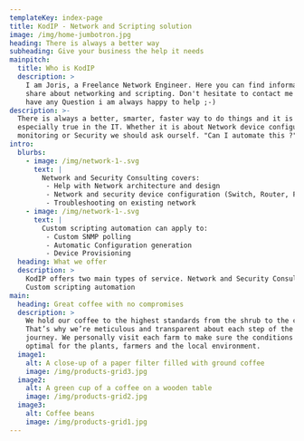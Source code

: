 ```yaml
---
templateKey: index-page
title: KodIP - Network and Scripting solution
image: /img/home-jumbotron.jpg
heading: There is always a better way
subheading: Give your business the help it needs
mainpitch:
  title: Who is KodIP
  description: >
    I am Joris, a Freelance Network Engineer. Here you can find information I
    share about networking and scripting. Don't hesitate to contact me if you
    have any Question i am always happy to help ;-)
description: >-
  There is always a better, smarter, faster way to do things and it is
  especially true in the IT. Whether it is about Network device configuration,
  monitoring or Security we should ask ourself. "Can I automate this ?"
intro:
  blurbs:
    - image: /img/network-1-.svg
      text: |
        Network and Security Consulting covers:
         - Help with Network architecture and design
         - Network and security device configuration (Switch, Router, Firewall)
         - Troubleshooting on existing network
    - image: /img/network-1-.svg
      text: |
        Custom scripting automation can apply to:
         - Custom SNMP polling
         - Automatic Configuration generation
         - Device Provisioning
  heading: What we offer
  description: >
    KodIP offers two main types of service. Network and Security Consulting and
    Custom scripting automation
main:
  heading: Great coffee with no compromises
  description: >
    We hold our coffee to the highest standards from the shrub to the cup.
    That’s why we’re meticulous and transparent about each step of the coffee’s
    journey. We personally visit each farm to make sure the conditions are
    optimal for the plants, farmers and the local environment.
  image1:
    alt: A close-up of a paper filter filled with ground coffee
    image: /img/products-grid3.jpg
  image2:
    alt: A green cup of a coffee on a wooden table
    image: /img/products-grid2.jpg
  image3:
    alt: Coffee beans
    image: /img/products-grid1.jpg
---
```


